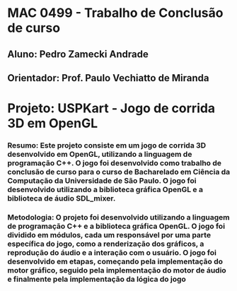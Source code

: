 # MAC 0499 - Trabalho de Conclusão de curso
## Aluno: Pedro Zamecki Andrade
## Orientador: Prof. Paulo Vechiatto de Miranda

# Projeto: USPKart - Jogo de corrida 3D em OpenGL
### Resumo: Este projeto consiste em um jogo de corrida 3D desenvolvido em OpenGL, utilizando a linguagem de programação C++. O jogo foi desenvolvido como trabalho de conclusão de curso para o curso de Bacharelado em Ciência da Computação da Universidade de São Paulo. O jogo foi desenvolvido utilizando a biblioteca gráfica OpenGL e a biblioteca de áudio SDL_mixer.
### Metodologia: O projeto foi desenvolvido utilizando a linguagem de programação C++ e a biblioteca gráfica OpenGL. O jogo foi dividido em módulos, cada um responsável por uma parte específica do jogo, como a renderização dos gráficos, a reprodução do áudio e a interação com o usuário. O jogo foi desenvolvido em etapas, começando pela implementação do motor gráfico, seguido pela implementação do motor de áudio e finalmente pela implementação da lógica do jogo

